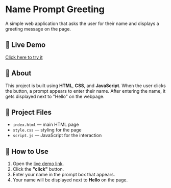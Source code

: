 # Name Prompt Greeting

A simple web application that asks the user for their name and displays a greeting message on the page.

## 📌 Live Demo

[Click here to try it](https://vignesh061.github.io/Name-Prompt-Greeting/)

## 📖 About

This project is built using **HTML**, **CSS**, and **JavaScript**. When the user clicks the button, a prompt appears to enter their name. After entering the name, it gets displayed next to "Hello" on the webpage.

## 📁 Project Files

- `index.html` — main HTML page  
- `style.css` — styling for the page  
- `script.js` — JavaScript for the interaction  

## 🚀 How to Use

1. Open the [live demo link](https://vignesh061.github.io/Name-Prompt-Greeting/).
2. Click the **"click"** button.
3. Enter your name in the prompt box that appears.
4. Your name will be displayed next to **Hello** on the page.
